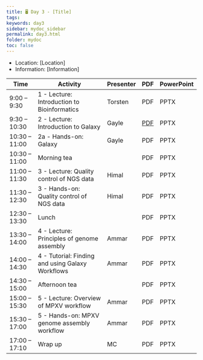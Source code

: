 ```yaml
---
title: 🖥️ Day 3 - [Title]
tags: 
keywords: day3
sidebar: mydoc_sidebar
permalink: day3.html
folder: mydoc
toc: false
---
```


<style>
.result {
background-color: #f0f0f0;
border: 1px solid #dedede;
padding: 10px;
margin-top: 10px;
margin-bottom: 10px;
}
</style>

- Location: [Location]
- Information: [Information]

| **Time**         | **Activity**                                         | **Presenter**  | **PDF** | **PowerPoint** |
|------------------|-----------------------------------------------------|-----------------|---------|----------------|
| 9:00 – 9:30      | 1 - Lecture: Introduction to Bioinformatics        | Torsten         | PDF     | PPTX           |
| 9:30 – 10:30     | 2 - Lecture: Introduction to Galaxy                | Gayle           | [PDF](https://raw.githubusercontent.com/vidrl/training-mpxv-2025/refs/heads/main/pdf/2_Galaxy_Australia_Introduction_Doherty.compressed.pdf)     | PPTX           |
| 10:30 – 11:00    | 2a - Hands-on: Galaxy                               | Gayle           | PDF     | PPTX           |
| 10:30 – 11:00    | Morning tea                                        |                 | PDF     | PPTX           |
| 11:00 – 11:30    | 3 - Lecture: Quality control of NGS data           | Himal           | PDF     | PPTX           |
| 11:30 – 12:30    | 3 - Hands-on: Quality control of NGS data          | Himal           | PDF     | PPTX           |
| 12:30 – 13:30    | Lunch                                              |                 | PDF     | PPTX           |
| 13:30 – 14:00    | 4 - Lecture: Principles of genome assembly         | Ammar           | PDF     | PPTX           |
| 14:00 – 14:30    | 4 - Tutorial: Finding and using Galaxy Workflows   | Ammar           | PDF     | PPTX           |
| 14:30 – 15:00    | Afternoon tea                                      |                 | PDF     | PPTX           |
| 15:00 – 15:30    | 5 - Lecture: Overview of MPXV workflow             | Ammar           | PDF     | PPTX           |
| 15:30 – 17:00    | 5 - Hands-on: MPXV genome assembly workflow         | Ammar           | PDF     | PPTX           |
| 17:00 – 17:10    | Wrap up                                            | MC              | PDF     | PPTX           |
